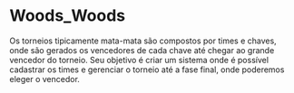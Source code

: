# Woods_Woods

Os torneios tipicamente mata-mata são compostos por times e chaves, onde são gerados os vencedores de cada chave até chegar ao grande vencedor do torneio. Seu objetivo é criar um sistema onde é possível cadastrar os times e gerenciar o torneio até a fase final, onde poderemos eleger o vencedor.


